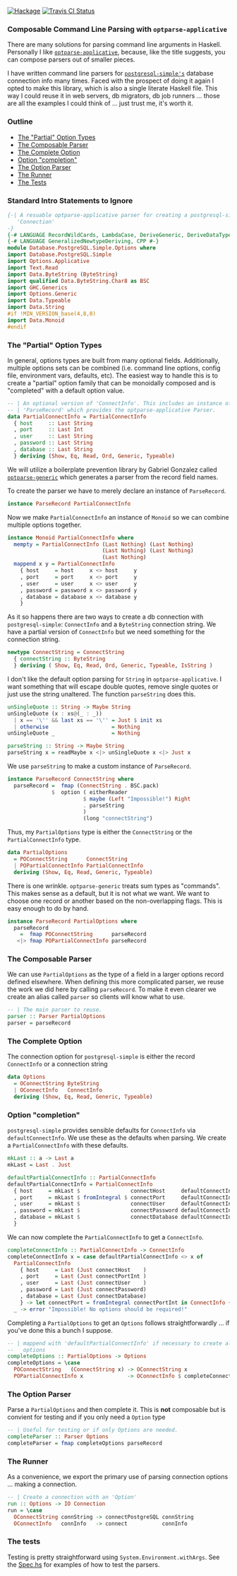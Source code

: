 [![Hackage](https://img.shields.io/hackage/v/postgresql-simple-opts.svg)](https://hackage.haskell.org/package/postgresql-simple-opts)
[![Travis CI Status](https://travis-ci.org/jfischoff/postgresql-simple-opts.svg?branch=master)](http://travis-ci.org/jfischoff/postgresql-simple-opts)

### Composable Command Line Parsing with `optparse-applicative`

There are many solutions for parsing command line arguments in Haskell. Personally I like [`optparse-applicative`](https://hackage.haskell.org/package/optparse-applicative-0.12.1.0/), because, like the title suggests, you can compose parsers out of smaller pieces.

I have written command line parsers for [`postgresql-simple's`](https://hackage.haskell.org/package/postgresql-simple-0.5.2.1/) database connection info many times. Faced with the prospect of doing it again I opted to make this library, which is also a single literate Haskell file. This way I could reuse it in web servers, db migrators, db job runners ... those are all the examples I could think of ... just trust me, it's worth it.

### Outline
- [The "Partial" Option Types](#partial)
- [The Composable Parser](#parser)
- [The Complete Option](#option)
- [Option "completion"](#completion)
- [The Option Parser](#option-parser)
- [The Runner](#runner)
- [The Tests](#tests)

### Standard Intro Statements to Ignore

```haskell
{-| A resuable optparse-applicative parser for creating a postgresql-simple
   'Connection'  
-}
{-# LANGUAGE RecordWildCards, LambdaCase, DeriveGeneric, DeriveDataTypeable #-}
{-# LANGUAGE GeneralizedNewtypeDeriving, CPP #-}
module Database.PostgreSQL.Simple.Options where
import Database.PostgreSQL.Simple
import Options.Applicative
import Text.Read
import Data.ByteString (ByteString)
import qualified Data.ByteString.Char8 as BSC
import GHC.Generics
import Options.Generic
import Data.Typeable
import Data.String
#if !MIN_VERSION_base(4,8,0)
import Data.Monoid
#endif
```

### <a name="partial"> The "Partial" Option Types

In general, options types are built from many optional fields. Additionally, multiple options sets can be combined (i.e. command line options, config file, environment vars, defaults, etc). The easiest way to handle this is to create a "partial" option family that can be monoidally composed and is "completed" with a default option value.

```haskell
-- | An optional version of 'ConnectInfo'. This includes an instance of
-- | 'ParseRecord' which provides the optparse-applicative Parser.
data PartialConnectInfo = PartialConnectInfo
  { host     :: Last String
  , port     :: Last Int
  , user     :: Last String
  , password :: Last String
  , database :: Last String
  } deriving (Show, Eq, Read, Ord, Generic, Typeable)
```

We will utilize a boilerplate prevention library by Gabriel Gonzalez called [`optparse-generic`](https://hackage.haskell.org/package/optparse-generic-1.1.3) which generates a parser from the record field names.

To create the parser we have to merely declare an instance of `ParseRecord`.

```haskell
instance ParseRecord PartialConnectInfo
```

Now we make `PartialConnectInfo` an instance of `Monoid` so we can combine multiple options together.

```haskell
instance Monoid PartialConnectInfo where
  mempty = PartialConnectInfo (Last Nothing) (Last Nothing)
                              (Last Nothing) (Last Nothing)
                              (Last Nothing)
  mappend x y = PartialConnectInfo
    { host     = host     x <> host     y
    , port     = port     x <> port     y
    , user     = user     x <> user     y
    , password = password x <> password y
    , database = database x <> database y
    }
```

As it so happens there are two ways to create a db connection with `postgresql-simple`: `ConnectInfo` and a `ByteString` connection string. We have a partial version of `ConnectInfo` but we need something for the connection string.

```haskell
newtype ConnectString = ConnectString
  { connectString :: ByteString
  } deriving ( Show, Eq, Read, Ord, Generic, Typeable, IsString )
```

I don't like the default option parsing for `String` in `optparse-applicative`. I want something that will escape double quotes, remove single quotes or just use the string unaltered. The function `parseString` does this.

```haskell
unSingleQuote :: String -> Maybe String
unSingleQuote (x : xs@(_ : _))
  | x == '\'' && last xs == '\'' = Just $ init xs
  | otherwise                    = Nothing
unSingleQuote _                  = Nothing

parseString :: String -> Maybe String
parseString x = readMaybe x <|> unSingleQuote x <|> Just x
```

We use `parseString` to make a custom instance of `ParseRecord`.

```haskell
instance ParseRecord ConnectString where
  parseRecord =  fmap (ConnectString . BSC.pack)
              $  option ( eitherReader
                        $ maybe (Left "Impossible!") Right
                        . parseString
                        )
                        (long "connectString")
```
Thus, my `PartialOptions` type is either the `ConnectString` or the `PartialConnectInfo` type.

```haskell
data PartialOptions
  = POConnectString      ConnectString
  | POPartialConnectInfo PartialConnectInfo
  deriving (Show, Eq, Read, Generic, Typeable)
```

There is one wrinkle. `optparse-generic` treats sum types as "commands". This makes sense as a default, but it is not what we want. We want to choose one record or another based on the non-overlapping flags. This is easy enough to do by hand.

```haskell
instance ParseRecord PartialOptions where
  parseRecord
    =  fmap POConnectString      parseRecord
   <|> fmap POPartialConnectInfo parseRecord
```

### <a name="parser"> The Composable Parser

We can use `PartialOptions` as the type of a field in a larger options record defined elsewhere. When defining this more complicated parser, we reuse the work we did here by calling `parseRecord`. To make it even clearer we create an alias called `parser` so clients will know what to use.

```haskell
-- | The main parser to reuse.
parser :: Parser PartialOptions
parser = parseRecord
```

### <a name="option"> The Complete Option

The connection option for `postgresql-simple` is either the record `ConnectInfo` or a connection string

```haskell
data Options
  = OConnectString ByteString
  | OConnectInfo   ConnectInfo
  deriving (Show, Eq, Read, Generic, Typeable)
```

### <a name="completion"> Option "completion"

`postgresql-simple` provides sensible defaults for `ConnectInfo` via `defaultConnectInfo`. We use these as the defaults when parsing. We create a `PartialConnectInfo` with these defaults.

```haskell
mkLast :: a -> Last a
mkLast = Last . Just

defaultPartialConnectInfo :: PartialConnectInfo
defaultPartialConnectInfo = PartialConnectInfo
  { host     = mkLast $                connectHost     defaultConnectInfo
  , port     = mkLast $ fromIntegral $ connectPort     defaultConnectInfo
  , user     = mkLast $                connectUser     defaultConnectInfo
  , password = mkLast $                connectPassword defaultConnectInfo
  , database = mkLast $                connectDatabase defaultConnectInfo
  }
```

We can now complete the `PartialConnectInfo` to get a `ConnectInfo`.

```haskell
completeConnectInfo :: PartialConnectInfo -> ConnectInfo
completeConnectInfo x = case defaultPartialConnectInfo <> x of
  PartialConnectInfo
    { host     = Last (Just connectHost    )
    , port     = Last (Just connectPortInt )
    , user     = Last (Just connectUser    )
    , password = Last (Just connectPassword)
    , database = Last (Just connectDatabase)
    } -> let connectPort = fromIntegral connectPortInt in ConnectInfo {..}
  _ -> error "Impossible! No options should be required!"
```

Completing a `PartialOptions` to get an `Options` follows straightforwardly ... if you've done this a bunch I suppose.

```haskell
-- | mappend with 'defaultPartialConnectInfo' if necessary to create all
--   options
completeOptions :: PartialOptions -> Options
completeOptions = \case
  POConnectString   (ConnectString x) -> OConnectString x
  POPartialConnectInfo x              -> OConnectInfo $ completeConnectInfo x
```

### <a name="option-parser"> The Option Parser

Parse a `PartialOptions` and then complete it. This is **not** composable but is convient for testing and if you only need a `Option` type

```haskell
-- | Useful for testing or if only Options are needed.
completeParser :: Parser Options
completeParser = fmap completeOptions parseRecord
```

### <a name="runner"> The Runner

As a convenience, we export the primary use of parsing connection options ... making a connection.

```haskell
-- | Create a connection with an 'Option'
run :: Options -> IO Connection
run = \case
  OConnectString connString -> connectPostgreSQL connString
  OConnectInfo   connInfo   -> connect           connInfo
```

### <a name="tests"> The tests

Testing is pretty straightforward using `System.Environment.withArgs`. See the [Spec.hs](/test/Spec.hs) for examples of how to test the parsers.
